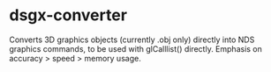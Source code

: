dsgx-converter
==============

Converts 3D graphics objects (currently .obj only) directly into NDS graphics commands, to be used with glCalllist() directly. Emphasis on accuracy > speed > memory usage.
